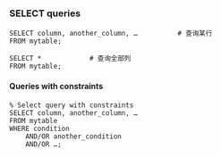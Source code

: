 ### SELECT queries 
```
SELECT column, another_column, …          # 查询某行
FROM mytable;

SELECT *            # 查询全部列
FROM mytable;
```

#### Queries with constraints
```
% Select query with constraints
SELECT column, another_column, …
FROM mytable
WHERE condition
    AND/OR another_condition
    AND/OR …;
```
